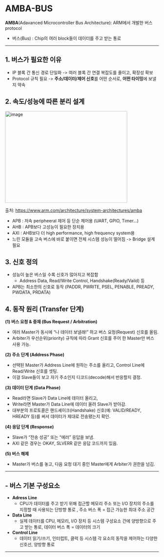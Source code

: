 # AMBA-BUS
 **AMBA**(Adavanced Microcontroller Bus Architecture): ARM에서 개발한 버스 protocol
 * 버스(Bus)
   : Chip의 여러 block들이 데이터를 주고 받는 통로

 ---
## 1. 버스가 필요한 이유
   - IP 블록 간 통신 경로 단일화 -> 여러 블록 간 연결 복잡도를 줄이고, 확장성 확보
   - Protocol 규칙 필요 -> **주소/데이터/제어 신호**를 어떤 순서로, **어떤 타이밍**에 보낼지 약속

## 2. 속도/성능에 따른 분리 설계

   <img width="400" height="300" alt="image" src="https://github.com/user-attachments/assets/8463a4e2-f2a2-4ef3-a947-ce71ee9de13f" />
   
   출처: https://www.arm.com/architecture/system-architectures/amba
  
   - APB : 저속 peripheeral 제어 등 단순 제어용 (UART, GPIO, Timer...)  
   - AHB : APB보다 고성능이 필요한 장치용
   - AXI : AHB보다 더 high performance, high frequency system용
   - 느린 모듈을 고속 버스에 바로 붙이면 전체 시스템 성능이 떨어짐 -> Bridge 설계 필요

## 3. 신호 정의
   - 성능이 높은 버스일 수록 신호가 많아지고 복잡함
        - Address Data, Read/Write Control, Handshake(Ready/Vaild) 등
   - APB는 최소한의 신호로 동작 (PADDR, PWRITE, PSEL, PENABLE, PREADY, PWDATA, PRDATA)

## 4. 동작 원리 (Transfer 단계)
**(1) 버스 요청 & 중재 (Bus Request / Arbitration)**
- 여러 Master가 동시에 “나 데이터 보낼래!” 하고 버스 요청(Request) 신호를 올림.
- Arbiter가 우선순위(priority) 규칙에 따라 Grant 신호를 주어 한 Master만 버스 사용 가능.

**(2) 주소 단계 (Address Phase)**
- 선택된 Master가 Address Line에 원하는 주소를 올리고, Control Line에 Read/Write 신호를 셋팅.
- 이걸 Slave들이 보고 자기 주소인지 디코드(decode)해서 반응할지 결정.

**(3) 데이터 단계 (Data Phase)**
- Read라면 Slave가 Data Line에 데이터 올리고,
- Write라면 Master가 Data Line에 데이터 올려 Slave가 받아감.
- 대부분의 프로토콜은 핸드셰이크(Handshake) 신호(예: VALID/READY, HREADY 등)를 써서 데이터가 제대로 전송됐는지 확인.

**(4) 응답 단계 (Response)**
- Slave가 “전송 성공” 또는 “에러” 응답을 보냄.
- AXI 같은 경우는 OKAY, SLVERR 같은 응답 코드까지 있음.

**(5) 버스 해제**
- Master가 버스를 놓고, 다음 요청 대기 중인 Master에게 Arbiter가 권한을 넘김.


---

##  - 버스 기본 구성요소

  - **Adress Line**
      - CPU가 데이터를 주고 받기 위해 접근할 메모리 주소 또는 I/O 장치의 주소를 지정할 때 사용되는 단방향 통로 , 주소 버스 폭 = 접근 가능한 최대 주소 공간
  - **Data Line**
      - 실제 데이터를 CPU, 메모리, I/O 장치 등 시스템 구성요소 간에 양방향으로 주고 받는 통로, 데이터 버스 폭 = 데이터의 크기
  - **Control Line**
      - 데이터 읽기/쓰기, 인터럽트, 클럭 등 시스템 각 요소의 동작을 제어하는 다양한 신호선, 양방향 통로

---


